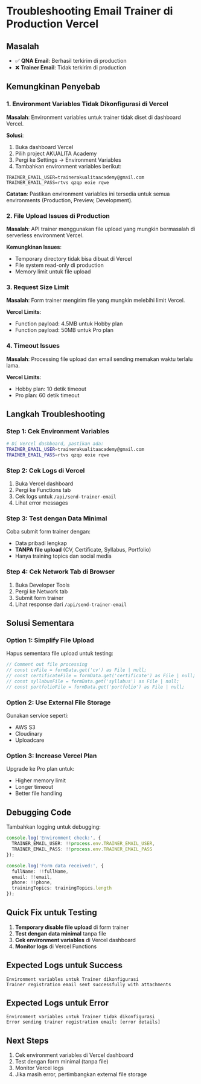 # Troubleshooting Email Trainer di Production Vercel

## Masalah
- ✅ **QNA Email**: Berhasil terkirim di production
- ❌ **Trainer Email**: Tidak terkirim di production

## Kemungkinan Penyebab

### 1. **Environment Variables Tidak Dikonfigurasi di Vercel**

**Masalah**: Environment variables untuk trainer tidak diset di dashboard Vercel.

**Solusi**:
1. Buka dashboard Vercel
2. Pilih project AKUALITA Academy
3. Pergi ke Settings → Environment Variables
4. Tambahkan environment variables berikut:

```env
TRAINER_EMAIL_USER=trainerakualitaacademy@gmail.com
TRAINER_EMAIL_PASS=rtvs qzqp eoie rqwe
```

**Catatan**: Pastikan environment variables ini tersedia untuk semua environments (Production, Preview, Development).

### 2. **File Upload Issues di Production**

**Masalah**: API trainer menggunakan file upload yang mungkin bermasalah di serverless environment Vercel.

**Kemungkinan Issues**:
- Temporary directory tidak bisa dibuat di Vercel
- File system read-only di production
- Memory limit untuk file upload

### 3. **Request Size Limit**

**Masalah**: Form trainer mengirim file yang mungkin melebihi limit Vercel.

**Vercel Limits**:
- Function payload: 4.5MB untuk Hobby plan
- Function payload: 50MB untuk Pro plan

### 4. **Timeout Issues**

**Masalah**: Processing file upload dan email sending memakan waktu terlalu lama.

**Vercel Limits**:
- Hobby plan: 10 detik timeout
- Pro plan: 60 detik timeout

## Langkah Troubleshooting

### Step 1: Cek Environment Variables
```bash
# Di Vercel dashboard, pastikan ada:
TRAINER_EMAIL_USER=trainerakualitaacademy@gmail.com
TRAINER_EMAIL_PASS=rtvs qzqp eoie rqwe
```

### Step 2: Cek Logs di Vercel
1. Buka Vercel dashboard
2. Pergi ke Functions tab
3. Cek logs untuk `/api/send-trainer-email`
4. Lihat error messages

### Step 3: Test dengan Data Minimal
Coba submit form trainer dengan:
- Data pribadi lengkap
- **TANPA file upload** (CV, Certificate, Syllabus, Portfolio)
- Hanya training topics dan social media

### Step 4: Cek Network Tab di Browser
1. Buka Developer Tools
2. Pergi ke Network tab
3. Submit form trainer
4. Lihat response dari `/api/send-trainer-email`

## Solusi Sementara

### Option 1: Simplify File Upload
Hapus sementara file upload untuk testing:

```typescript
// Comment out file processing
// const cvFile = formData.get('cv') as File | null;
// const certificateFile = formData.get('certificate') as File | null;
// const syllabusFile = formData.get('syllabus') as File | null;
// const portfolioFile = formData.get('portfolio') as File | null;
```

### Option 2: Use External File Storage
Gunakan service seperti:
- AWS S3
- Cloudinary
- Uploadcare

### Option 3: Increase Vercel Plan
Upgrade ke Pro plan untuk:
- Higher memory limit
- Longer timeout
- Better file handling

## Debugging Code

Tambahkan logging untuk debugging:

```typescript
console.log('Environment check:', {
  TRAINER_EMAIL_USER: !!process.env.TRAINER_EMAIL_USER,
  TRAINER_EMAIL_PASS: !!process.env.TRAINER_EMAIL_PASS
});

console.log('Form data received:', {
  fullName: !!fullName,
  email: !!email,
  phone: !!phone,
  trainingTopics: trainingTopics.length
});
```

## Quick Fix untuk Testing

1. **Temporary disable file upload** di form trainer
2. **Test dengan data minimal** tanpa file
3. **Cek environment variables** di Vercel dashboard
4. **Monitor logs** di Vercel Functions

## Expected Logs untuk Success

```
Environment variables untuk Trainer dikonfigurasi
Trainer registration email sent successfully with attachments
```

## Expected Logs untuk Error

```
Environment variables untuk Trainer tidak dikonfigurasi
Error sending trainer registration email: [error details]
```

## Next Steps

1. Cek environment variables di Vercel dashboard
2. Test dengan form minimal (tanpa file)
3. Monitor Vercel logs
4. Jika masih error, pertimbangkan external file storage

